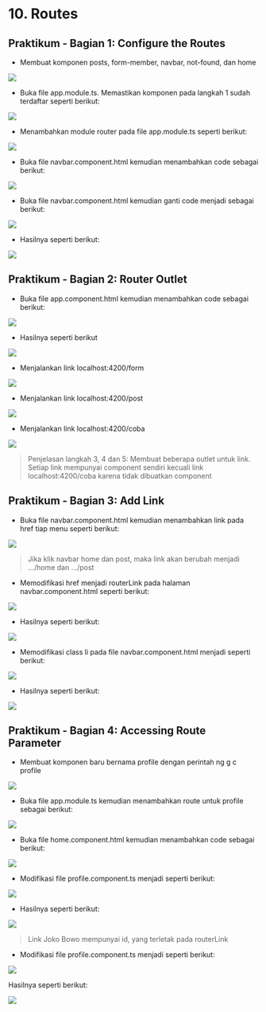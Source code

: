 # 10. Routes

Praktikum - Bagian 1: Configure the Routes
---

* Membuat komponen posts, form-member, navbar, not-found, dan home

![](img/10/1.PNG)

* Buka file app.module.ts. Memastikan komponen pada langkah 1 sudah terdaftar seperti berikut:

![](img/10/2.PNG)

* Menambahkan module router pada file app.module.ts seperti berikut:

![](img/10/3.PNG)

* Buka file navbar.component.html kemudian menambahkan code sebagai berikut:

![](img/10/4.PNG)

* Buka file navbar.component.html kemudian ganti code menjadi sebagai berikut:

![](img/10/5.PNG)

* Hasilnya seperti berikut:

![](img/10/6.PNG)

Praktikum - Bagian 2: Router Outlet
---

* Buka file app.component.html kemudian menambahkan code sebagai berikut:

![](img/10/7.PNG)

* Hasilnya seperti berikut

![](img/10/8.PNG)

* Menjalankan link localhost:4200/form

![](img/10/9.PNG)


* Menjalankan link localhost:4200/post

![](img/10/10.PNG)

* Menjalankan link localhost:4200/coba

![](img/10/11.PNG)
> Penjelasan langkah 3, 4 dan 5: Membuat beberapa outlet untuk link. Setiap link mempunyai component sendiri kecuali link localhost:4200/coba karena tidak dibuatkan component

Praktikum - Bagian 3: Add Link
---

* Buka file navbar.component.html kemudian menambahkan link pada href tiap menu seperti berikut:

![](img/10/12.PNG)
> Jika klik navbar home dan post, maka link akan berubah menjadi .../home dan .../post

* Memodifikasi href menjadi routerLink pada halaman navbar.component.html seperti berikut:

![](img/10/13.PNG)

* Hasilnya seperti berikut:

![](img/10/14.PNG)

* Memodifikasi class li pada file navbar.component.html menjadi seperti berikut:

![](img/10/15.PNG)

* Hasilnya seperti berikut:

![](img/10/16.PNG)

Praktikum - Bagian 4: Accessing Route Parameter
---

* Membuat komponen baru bernama profile dengan perintah ng g c profile

![](img/10/17.PNG)

* Buka file app.module.ts kemudian menambahkan route untuk profile sebagai berikut:

![](img/10/18.PNG)

* Buka file home.component.html kemudian menambahkan code sebagai berikut:

![](img/10/19.PNG)

* Modifikasi file profile.component.ts menjadi seperti berikut:

![](img/10/20.PNG)

* Hasilnya seperti berikut:

![](img/10/21.PNG)
> Link Joko Bowo mempunyai id, yang terletak pada routerLink

* Modifikasi file profile.component.ts menjadi seperti berikut:

![](img/10/22.PNG)

Hasilnya seperti berikut:

![](img/10/23.PNG)